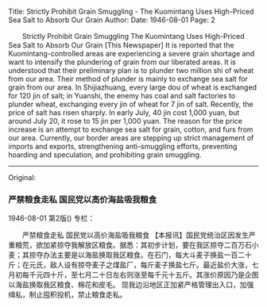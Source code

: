 Title: Strictly Prohibit Grain Smuggling - The Kuomintang Uses High-Priced Sea Salt to Absorb Our Grain
Author:
Date: 1946-08-01
Page: 2

　　Strictly Prohibit Grain Smuggling
    The Kuomintang Uses High-Priced Sea Salt to Absorb Our Grain
    [This Newspaper] It is reported that the Kuomintang-controlled areas are experiencing a severe grain shortage and want to intensify the plundering of grain from our liberated areas. It is understood that their preliminary plan is to plunder two million shi of wheat from our area. Their method of plunder is mainly to exchange sea salt for grain from our area. In Shijiazhuang, every large dou of wheat is exchanged for 120 jin of salt; in Yuanshi, the enemy has coal and salt factories to plunder wheat, exchanging every jin of wheat for 7 jin of salt. Recently, the price of salt has risen sharply. In early July, 40 jin cost 1,000 yuan, but around July 20, it rose to 15 jin per 1,000 yuan. The reason for the price increase is an attempt to exchange sea salt for grain, cotton, and furs from our area.
    Currently, our border areas are stepping up strict management of imports and exports, strengthening anti-smuggling efforts, preventing hoarding and speculation, and prohibiting grain smuggling.



<hr /> 

Original: 


### 严禁粮食走私  国民党以高价海盐吸我粮食

1946-08-01
第2版()
专栏：

　　严禁粮食走私
    国民党以高价海盐吸我粮食
    【本报讯】国民党统治区因发生严重粮荒，欲加紧掠夺我解放区粮食。据悉：其初步计划，要在我区掠夺二百万石小麦；其掠夺办法主要是以海盐换取我区粮食。在石门，每大斗麦子换盐一百二十斤；在元氏，敌人设有掠夺麦子之煤盐厂，每斤麦子换盐七斤。最近盐价大涨，七月初每千元四十斤，至七月二十日左右则涨至每千元十五斤。其涨价原因乃是企图以海盐换取我区粮食、棉花和皮毛。
    现我边沿地区正加紧严格管理出入口，加强缉私，制止囤积投机，禁止粮食走私。
